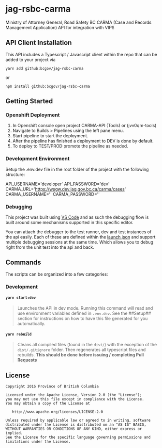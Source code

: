# jag-rsbc-carma
Ministry of Attorney General, Road Safety BC CARMA (Case and Records Management Application) API for integration with VIPS

## API Client Installation

This API includes a Typescript / Javascript client within the repo that can be added to your project via

`yarn add github:bcgov/jag-rsbc-carma`

or 

`npm install github:bcgov/jag-rsbc-carma`

## Getting Started

### Openshift Deployment
1) In Openshift console open project CARMA-API (Tools) or (jvv0qm-tools) 
2) Navigate to Builds > Pipelines using the left pane menu.
3) Start pipeline to start the deployment.
4) After the pipeline has finished a deployment to DEV is done by default. 
5) To deploy to TEST/PROD promote the pipeline as needed.  

### Development Environment

Setup the .env.dev file in the root folder of the project with the following structure:

API_USERNAME='developer'
API_PASSWORD='dev'
CARMA_URL='https://wsgw.dev.jag.gov.bc.ca/carma/cases'
CARMA_USERNAME='<USERNAME>'
CARMA_PASSWORD='<PASSWORD>'

### Debugging
This project was built using [VS Code](https://code.visualstudio.com/) and as such the debugging flow is built around some mechanisms supported in this specific editor. 

You can attach the debugger to the test runner, dev and test instances of the api easily.  Each of these are defined within the [launch.json](.vscode/launch.json) and support multiple debugging sessions at the same time.  Which allows you to debug right from the unit test into the api and back.

## Commands 

The scripts can be organized into a few categories:

### Development

#### `yarn start:dev` 
>
> Launches the API in dev mode.  Running this command will read and use environment variables defined in `.env.dev`.  See the ##Setup## section for instructions on how to have this file generated for you automatically. 

#### `yarn rebuild`
>
> Cleans all compiled files (found in the `dist/`) with the exception of the `dist/.gitignore` folder. Then regenerates all typescript files and rebuilds.  **This should be done before issuing / completing Pull Requests**

## License

    Copyright 2016 Province of British Columbia

    Licensed under the Apache License, Version 2.0 (the "License");
    you may not use this file except in compliance with the License.
    You may obtain a copy of the License at

       http://www.apache.org/licenses/LICENSE-2.0

    Unless required by applicable law or agreed to in writing, software
    distributed under the License is distributed on an "AS IS" BASIS,
    WITHOUT WARRANTIES OR CONDITIONS OF ANY KIND, either express or implied.
    See the License for the specific language governing permissions and
    limitations under the License.
